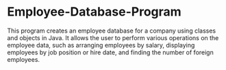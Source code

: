 # Employee-Database-Program
This program creates an employee database for a company using classes and objects in Java. It allows the user to perform various operations on the employee data, such as arranging employees by salary, displaying employees by job position or hire date, and finding the number of foreign employees.
